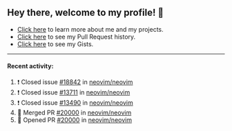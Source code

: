 ## Hey there, welcome to my profile! 👋

- [Click here](https://seandewar.github.io/) to learn more about me and my projects.
- [Click here](https://github.com/search?p=1&q=author%3Aseandewar+is%3Apr) to see my Pull Request history.
- [Click here](https://gist.github.com/seandewar) to see my Gists.

---

#### Recent activity:

<!--START_SECTION:activity-->
1. ❗️ Closed issue [#18842](https://github.com/neovim/neovim/issues/18842) in [neovim/neovim](https://github.com/neovim/neovim)
2. ❗️ Closed issue [#13711](https://github.com/neovim/neovim/issues/13711) in [neovim/neovim](https://github.com/neovim/neovim)
3. ❗️ Closed issue [#13490](https://github.com/neovim/neovim/issues/13490) in [neovim/neovim](https://github.com/neovim/neovim)
4. 🎉 Merged PR [#20000](https://github.com/neovim/neovim/pull/20000) in [neovim/neovim](https://github.com/neovim/neovim)
5. 💪 Opened PR [#20000](https://github.com/neovim/neovim/pull/20000) in [neovim/neovim](https://github.com/neovim/neovim)
<!--END_SECTION:activity-->
